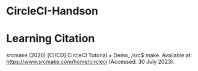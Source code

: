 # CircleCI-Handson


# Learning Citation
srcmake (2020) [CI/CD] CircleCI Tutorial + Demo, /src$ make. Available at: https://www.srcmake.com/home/circleci (Accessed: 30 July 2023). 
